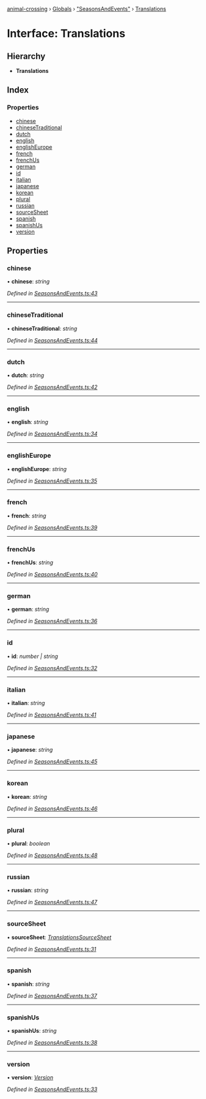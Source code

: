 [animal-crossing](../README.md) › [Globals](../globals.md) › ["SeasonsAndEvents"](../modules/_seasonsandevents_.md) › [Translations](_seasonsandevents_.translations.md)

# Interface: Translations

## Hierarchy

* **Translations**

## Index

### Properties

* [chinese](_seasonsandevents_.translations.md#chinese)
* [chineseTraditional](_seasonsandevents_.translations.md#chinesetraditional)
* [dutch](_seasonsandevents_.translations.md#dutch)
* [english](_seasonsandevents_.translations.md#english)
* [englishEurope](_seasonsandevents_.translations.md#englisheurope)
* [french](_seasonsandevents_.translations.md#french)
* [frenchUs](_seasonsandevents_.translations.md#frenchus)
* [german](_seasonsandevents_.translations.md#german)
* [id](_seasonsandevents_.translations.md#id)
* [italian](_seasonsandevents_.translations.md#italian)
* [japanese](_seasonsandevents_.translations.md#japanese)
* [korean](_seasonsandevents_.translations.md#korean)
* [plural](_seasonsandevents_.translations.md#plural)
* [russian](_seasonsandevents_.translations.md#russian)
* [sourceSheet](_seasonsandevents_.translations.md#sourcesheet)
* [spanish](_seasonsandevents_.translations.md#spanish)
* [spanishUs](_seasonsandevents_.translations.md#spanishus)
* [version](_seasonsandevents_.translations.md#version)

## Properties

###  chinese

• **chinese**: *string*

*Defined in [SeasonsAndEvents.ts:43](https://github.com/Norviah/animal-crossing/blob/d0e2651/module/types/SeasonsAndEvents.ts#L43)*

___

###  chineseTraditional

• **chineseTraditional**: *string*

*Defined in [SeasonsAndEvents.ts:44](https://github.com/Norviah/animal-crossing/blob/d0e2651/module/types/SeasonsAndEvents.ts#L44)*

___

###  dutch

• **dutch**: *string*

*Defined in [SeasonsAndEvents.ts:42](https://github.com/Norviah/animal-crossing/blob/d0e2651/module/types/SeasonsAndEvents.ts#L42)*

___

###  english

• **english**: *string*

*Defined in [SeasonsAndEvents.ts:34](https://github.com/Norviah/animal-crossing/blob/d0e2651/module/types/SeasonsAndEvents.ts#L34)*

___

###  englishEurope

• **englishEurope**: *string*

*Defined in [SeasonsAndEvents.ts:35](https://github.com/Norviah/animal-crossing/blob/d0e2651/module/types/SeasonsAndEvents.ts#L35)*

___

###  french

• **french**: *string*

*Defined in [SeasonsAndEvents.ts:39](https://github.com/Norviah/animal-crossing/blob/d0e2651/module/types/SeasonsAndEvents.ts#L39)*

___

###  frenchUs

• **frenchUs**: *string*

*Defined in [SeasonsAndEvents.ts:40](https://github.com/Norviah/animal-crossing/blob/d0e2651/module/types/SeasonsAndEvents.ts#L40)*

___

###  german

• **german**: *string*

*Defined in [SeasonsAndEvents.ts:36](https://github.com/Norviah/animal-crossing/blob/d0e2651/module/types/SeasonsAndEvents.ts#L36)*

___

###  id

• **id**: *number | string*

*Defined in [SeasonsAndEvents.ts:32](https://github.com/Norviah/animal-crossing/blob/d0e2651/module/types/SeasonsAndEvents.ts#L32)*

___

###  italian

• **italian**: *string*

*Defined in [SeasonsAndEvents.ts:41](https://github.com/Norviah/animal-crossing/blob/d0e2651/module/types/SeasonsAndEvents.ts#L41)*

___

###  japanese

• **japanese**: *string*

*Defined in [SeasonsAndEvents.ts:45](https://github.com/Norviah/animal-crossing/blob/d0e2651/module/types/SeasonsAndEvents.ts#L45)*

___

###  korean

• **korean**: *string*

*Defined in [SeasonsAndEvents.ts:46](https://github.com/Norviah/animal-crossing/blob/d0e2651/module/types/SeasonsAndEvents.ts#L46)*

___

###  plural

• **plural**: *boolean*

*Defined in [SeasonsAndEvents.ts:48](https://github.com/Norviah/animal-crossing/blob/d0e2651/module/types/SeasonsAndEvents.ts#L48)*

___

###  russian

• **russian**: *string*

*Defined in [SeasonsAndEvents.ts:47](https://github.com/Norviah/animal-crossing/blob/d0e2651/module/types/SeasonsAndEvents.ts#L47)*

___

###  sourceSheet

• **sourceSheet**: *[TranslationsSourceSheet](../enums/_seasonsandevents_.translationssourcesheet.md)*

*Defined in [SeasonsAndEvents.ts:31](https://github.com/Norviah/animal-crossing/blob/d0e2651/module/types/SeasonsAndEvents.ts#L31)*

___

###  spanish

• **spanish**: *string*

*Defined in [SeasonsAndEvents.ts:37](https://github.com/Norviah/animal-crossing/blob/d0e2651/module/types/SeasonsAndEvents.ts#L37)*

___

###  spanishUs

• **spanishUs**: *string*

*Defined in [SeasonsAndEvents.ts:38](https://github.com/Norviah/animal-crossing/blob/d0e2651/module/types/SeasonsAndEvents.ts#L38)*

___

###  version

• **version**: *[Version](../enums/_seasonsandevents_.version.md)*

*Defined in [SeasonsAndEvents.ts:33](https://github.com/Norviah/animal-crossing/blob/d0e2651/module/types/SeasonsAndEvents.ts#L33)*
